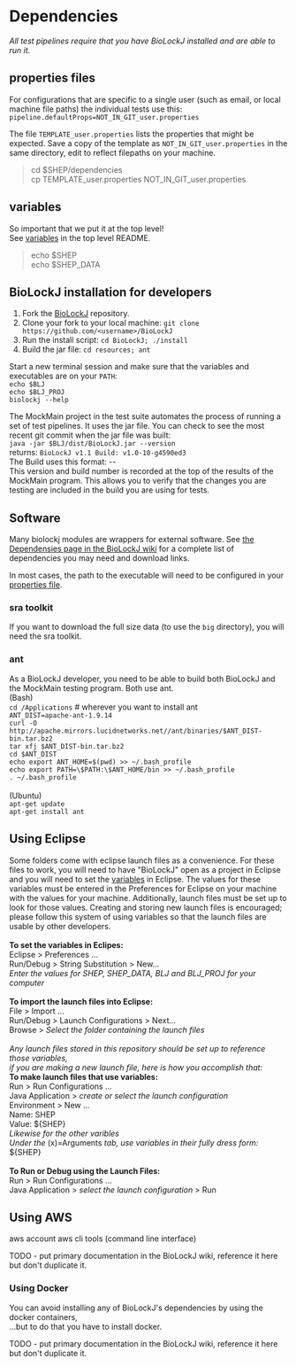 # Dependencies

_All test pipelines require that you have BioLockJ installed and are able to run it._

## properties files

For configurations that are specific to a single user (such as email, or local machine file paths) the individual tests use this:
`pipeline.defaultProps=NOT_IN_GIT_user.properties`

The file  `TEMPLATE_user.properties` lists the properties that might be expected.  Save a copy of the template as `NOT_IN_GIT_user.properties` in the same directory, edit to reflect filepaths on your machine.

  > cd $SHEP/dependencies <br>
  > cp TEMPLATE_user.properties NOT_IN_GIT_user.properties

## variables
So important that we put it at the top level!<br>
See [variables](https://github.com/IvoryC/sheepdog_testing_suite/blob/master/README.md#variables) in the top level README.

  > echo $SHEP <br>
  > echo $SHEP_DATA


## BioLockJ installation for developers

1. Fork the [BioLockJ](https://github.com/BioLockJ-Dev-Team/BioLockJ) repository.
1. Clone your fork to your local machine: `git clone https://github.com/<username>/BioLockJ`
1. Run the install script: `cd BioLockJ; ./install`
1. Build the jar file: `cd resources; ant`

Start a new terminal session and make sure that the variables and executables are on your `PATH`:<br>
`echo $BLJ`<br>
`echo $BLJ_PROJ`<br>
`biolockj --help`<br>

The MockMain project in the test suite automates the process of running a set of test pipelines.  It uses the jar file.  You can check to see the most recent git commit when the jar file was built:<br>
`java -jar $BLJ/dist/BioLockJ.jar --version`<br>
returns: `BioLockJ v1.1 Build: v1.0-10-g4590ed3`<br>
The Build uses this format: <most recent tag>-<commits since that tag>-<commit hash><br>
This version and build number is recorded at the top of the results of the MockMain program. This allows you to verify that the changes you are testing are included in the build you are using for tests.

## Software

Many biolockj modules are wrappers for external software.  See [the Dependensies page in the BioLockJ wiki](https://github.com/msioda/BioLockJ/wiki/Dependencies) for a complete list of dependencies you may need and download links.

In most cases, the path to the executable will need to be configured in your [properties file](https://github.com/IvoryC/sheepdog_testing_suite/tree/master/dependencies#properties-files).

### sra toolkit
If you want to download the full size data (to use the `big` directory), you will need the sra toolkit.

### ant
As a BioLockJ developer, you need to be able to build both BioLockJ and the MockMain testing program.  Both use ant.
<br>
(Bash)<br>
`cd /Applications` # wherever you want to install ant<br>
`ANT_DIST=apache-ant-1.9.14`<br>
`curl -O http://apache.mirrors.lucidnetworks.net//ant/binaries/$ANT_DIST-bin.tar.bz2`<br>
`tar xfj $ANT_DIST-bin.tar.bz2`<br>
`cd $ANT_DIST`<br>
`echo export ANT_HOME=$(pwd) >> ~/.bash_profile`<br>
`echo export PATH=\$PATH:\$ANT_HOME/bin >> ~/.bash_profile`<br>
`. ~/.bash_profile`<br>
<br>
(Ubuntu)<br>
`apt-get update`<br>
`apt-get install ant`<br>

## Using Eclipse

Some folders come with eclipse launch files as a convenience.  For these files to work, you will need to have "BioLockJ" open as a project in Eclipse and you will need to set the [variables](https://github.com/IvoryC/sheepdog_testing_suite/blob/master/README.md#variables) in Eclipse.  The values for these variables must be entered in the Preferences for Eclipse on your machine with the values for your machine.  Additionally, launch files must be set up to look for those values.  Creating and storing new launch files is encouraged; please follow this system of using variables so that the launch files are usable by other developers.
<br>
<br>**To set the variables in Eclipes:**<br>
Eclipse > Preferences ...<br>
Run/Debug > String Substitution > New...<br>
_Enter the values for SHEP, SHEP_DATA, BLJ and BLJ_PROJ for your computer_<br>
<br>**To import the launch files into Eclipse:**<br>
File > Import ...<br>
Run/Debug > Launch Configurations > Next...<br>
Browse > _Select the folder containing the launch files_<br>
<br>_Any launch files stored in this repository should be set up to reference those variables,<br>
if you are making a new launch file, here is how you accomplish that:_
<br>**To make launch files that use variables:**<br>
Run > Run Configurations ...<br>
Java Application > _create or select the launch configuration_<br>
Environment > New ...<br>
Name: SHEP<br>
Value: ${SHEP}<br>
_Likewise for the other varibles_<br>
_Under the_ (x)=Arguments _tab, use variables in their fully dress form:_ ${SHEP}<br>
<br>**To Run or Debug using the Launch Files:**<br>
Run > Run Configurations ...<br>
Java Application > _select the launch configuration_ > Run


## Using AWS

aws account
aws cli tools (command line interface)

TODO - put primary documentation in the BioLockJ wiki, reference it here but don't duplicate it.

### Using Docker
You can avoid installing any of BioLockJ's dependencies by using the docker containers,<br>
...but to do that you have to install docker.

TODO - put primary documentation in the BioLockJ wiki, reference it here but don't duplicate it.
